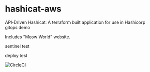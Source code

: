 # hashicat-aws
API-Driven Hashicat: A terraform built application for use in Hashicorp gitops demo

Includes "Meow World" website.

sentinel test

deploy test

[![CircleCI](https://circleci.com/gh/hashicorp/hashicat-aws.svg?style=svg)](https://circleci.com/gh/hashicorp/hashicat-aws)

